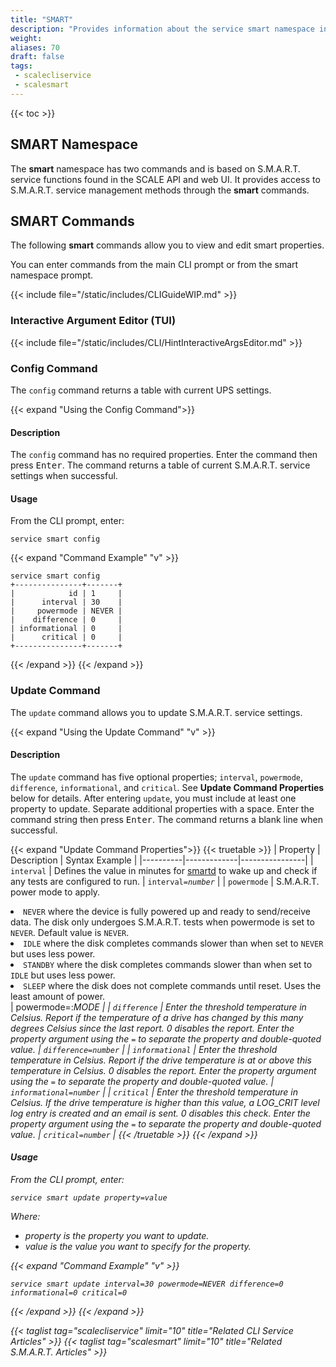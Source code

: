 ```yaml
---
title: "SMART"
description: "Provides information about the service smart namespace in the TrueNAS CLI. Includes command syntax and common commands."
weight: 
aliases: 70
draft: false
tags:
 - scalecliservice
 - scalesmart
---
```


{{< toc >}}

## SMART Namespace

The **smart** namespace has two commands and is based on S.M.A.R.T. service functions found in the SCALE API and web UI.
It provides access to S.M.A.R.T. service management methods through the **smart** commands.

## SMART Commands

The following **smart** commands allow you to view and edit smart properties.

You can enter commands from the main CLI prompt or from the smart namespace prompt.

{{< include file="/static/includes/CLIGuideWIP.md" >}}

### Interactive Argument Editor (TUI)

{{< include file="/static/includes/CLI/HintInteractiveArgsEditor.md" >}}

### Config Command

The `config` command returns a table with current UPS settings. 

{{< expand "Using the Config Command">}}
#### Description
The `config` command has no required properties.
Enter the command then press <kbd>Enter</kbd>.
The command returns a table of current S.M.A.R.T. service settings when successful.

#### Usage
From the CLI prompt, enter:

`service smart config`

{{< expand "Command Example" "v" >}}
````
service smart config
+---------------+-------+
|            id | 1     |
|      interval | 30    |
|     powermode | NEVER |
|    difference | 0     |
| informational | 0     |
|      critical | 0     |
+---------------+-------+
````
{{< /expand >}}
{{< /expand >}}

### Update Command
The `update` command allows you to update S.M.A.R.T. service settings.

{{< expand "Using the Update Command" "v" >}}
#### Description
The `update` command has five optional properties; `interval`, `powermode`, `difference`, `informational`, and `critical`.
See **Update Command Properties** below for details.
After entering `update`, you must include at least one property to update. Separate additional properties with a space.
Enter the command string then press <kbd>Enter</kbd>.
The command returns a blank line when successful.

{{< expand "Update Command Properties">}}
{{< truetable >}}
| Property | Description | Syntax Example |
|----------|-------------|----------------|
| `interval` | Defines the value in minutes for [smartd](https://linux.die.net/man/8/smartd) to wake up and check if any tests are configured to run. | <code>interval=<i>number</i></code> |
| `powermode` | S.M.A.R.T. power mode to apply. <br><li>`NEVER` where the device is fully powered up and ready to send/receive data. The disk only undergoes S.M.A.R.T. tests when powermode is set to `NEVER`. Default value is `NEVER`. <br><li>`IDLE` where the disk completes commands slower than when set to `NEVER` but uses less power. <br><li>`STANDBY` where the disk completes commands slower than when set to `IDLE` but uses less power. <br><li>`SLEEP` where the disk does not complete commands until reset. Uses the least amount of power.</li> | powermode=:<i>MODE<i/></code> |
| `difference` | Enter the threshold temperature in Celsius. Report if the temperature of a drive has changed by this many degrees Celsius since the last report. 0 disables the report. Enter the property argument using the `=` to separate the property and double-quoted value. | <code>difference=<i>number</i></code> |
| `informational` | Enter the threshold temperature in Celsius. Report if the drive temperature is at or above this temperature in Celsius. 0 disables the report. Enter the property argument using the `=` to separate the property and double-quoted value. | <code>informational=<i>number</i></code> |
| `critical` | Enter the threshold temperature in Celsius. If the drive temperature is higher than this value, a LOG_CRIT level log entry is created and an email is sent. 0 disables this check. Enter the property argument using the `=` to separate the property and double-quoted value. | <code>critical=<i>number</i></code> |
{{< /truetable >}}
{{< /expand >}}

#### Usage
From the CLI prompt, enter:

<code>service smart update <i>property</i>=<i>value</i></code>

Where:
* *property* is the property you want to update.
* *value* is the value you want to specify for the *property*.

{{< expand "Command Example" "v" >}}
```
service smart update interval=30 powermode=NEVER difference=0 informational=0 critical=0
```
{{< /expand >}}
{{< /expand >}}

{{< taglist tag="scalecliservice" limit="10" title="Related CLI Service Articles" >}}
{{< taglist tag="scalesmart" limit="10" title="Related S.M.A.R.T. Articles" >}}
